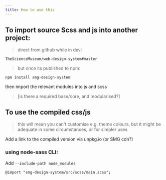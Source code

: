 ```yaml
---
title: How to use this
---
```


## To import source Scss and js into another project:

> direct from github while in dev:

```
TheScienceMuseum/web-design-system#master
```

> but once its published to npm:

```
npm install smg-design-system
```

then import the relevant modules into js and scss

> [is there a required base/core, and modularised?]

## To use the compiled css/js

> this will mean you can't customise e.g. theme colours, but it might be adequate in some circumstances, or for simpler uses

Add a link to the compiled version via unpkg.io (or SMG cdn?)

### using node-sass CLI:

Add `--include-path node_modules`

```
@import "smg-design-system/src/scss/main.scss";
```
